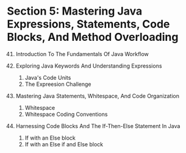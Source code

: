 # Section 5: Mastering Java Expressions, Statements, Code Blocks, And Method Overloading

41. Introduction To The Fundamentals Of Java Workflow

42. Exploring Java Keywords And Understanding Expressions
    1. Java's Code Units
    2. The Expreesion Challenge

43. Mastering Java Statements, Whitespace, And Code Organization
    1. Whitespace
    2. Whitespace Coding Conventions

44. Harnessing Code Blocks And The If-Then-Else Statement In Java
    1. If with an Else block
    2. If with an Else if and Else block